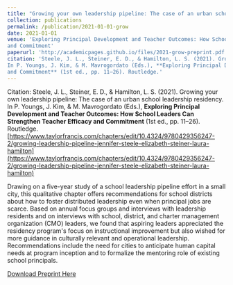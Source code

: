 ```yaml
---
title: "Growing your own leadership pipeline: The case of an urban school leadership residency"
collection: publications
permalink: /publication/2021-01-01-grow
date: 2021-01-01
venue: 'Exploring Principal Development and Teacher Outcomes: How School Leaders Can Strengthen Teacher Efficacy 
and Commitment'
paperurl: 'http://academicpages.github.io/files/2021-grow-preprint.pdf'
citation: 'Steele, J. L., Steiner, E. D., & Hamilton, L. S. (2021). Growing your own leadership pipeline: The case of an urban school leadership residency. 
In P. Youngs, J. Kim, & M. Mavrogordato (Eds.), **Exploring Principal Development and Teacher Outcomes: How School Leaders Can Strengthen Teacher Efficacy 
and Commitment** (1st ed., pp. 11–26). Routledge.'
---
```


Citation: Steele, J. L., Steiner, E. D., & Hamilton, L. S. (2021). Growing your own leadership pipeline: The case of an urban school leadership residency. 
In P. Youngs, J. Kim, & M. Mavrogordato (Eds.), **Exploring Principal Development and Teacher Outcomes: How School Leaders Can Strengthen Teacher Efficacy 
and Commitment** (1st ed., pp. 11–26). Routledge. 
[https://www.taylorfrancis.com/chapters/edit/10.4324/9780429356247-2/growing-leadership-pipeline-jennifer-steele-elizabeth-steiner-laura-hamilton](https://www.taylorfrancis.com/chapters/edit/10.4324/9780429356247-2/growing-leadership-pipeline-jennifer-steele-elizabeth-steiner-laura-hamilton)

Drawing on a five-year study of a school leadership pipeline effort in a small city, 
this qualitative chapter offers recommendations for school districts about how to foster distributed 
leadership even when principal jobs are scarce. Based on annual focus groups and interviews with 
leadership residents and on interviews with school, district, and charter management organization (CMO)
leaders, we found that aspiring leaders appreciated the residency program's focus on instructional 
improvement but also wished for more guidance in culturally relevant and operational leadership. 
Recommendations include the need for cities to anticipate human capital needs at program inception 
and to formalize the mentoring role of existing school principals.

[Download Preprint Here](http://academicpages.github.io/files/2021-grow-preprint.pdf)